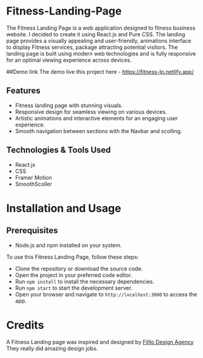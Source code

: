 # Fitness-Landing-Page
The Fitness Landing Page is a web application designed to fitness business website. I decided to create it using React.js and Pure CSS. The landing page provides a visually appealing and user-friendly, animations interface to display Fitness services, package attracting potential visitors. The landing page is built using modern web technologies and is fully responsive for an optimal viewing experience across devices.

##Demo link
The demo live this project here - https://fitness-lp.netlify.app/


## Features

- Fitness landing page with stunning visuals.
- Responsive design for seamless viewing on various devices.
- Artistic animations and interactive elements for an engaging user experience.
- Smooth navigation between sections with the Navbar and scolling.

## Technologies & Tools Used
- React.js
- CSS
- Framer Motion
- SmoothScoller

# Installation and Usage
## Prerequisites
- Node.js and npm installed on your system.

To use this Fitness Landing Page, follow these steps:

- Clone the repository or download the source code.
- Open the project in your preferred code editor.
- Run `npm install` to install the necessary dependencies.
- Run `npm start` to start the development server.
- Open your browser and navigate to `http://localhost:3000` to access the app.

# Credits
A Fitness Landing page was inspired and designed by [Filllo Design Agency](https://dribbble.com/shots/20765972-Fitness-Landing-Page?utm_source=Clipboard_Shot&utm_campaign=filllo&utm_content=Fitness%20Landing%20Page&utm_medium=Social_Share&utm_source=Clipboard_Shot&utm_campaign=filllo&utm_content=Fitness%20Landing%20Page&utm_medium=Social_Share) They really did amazing design jobs.
